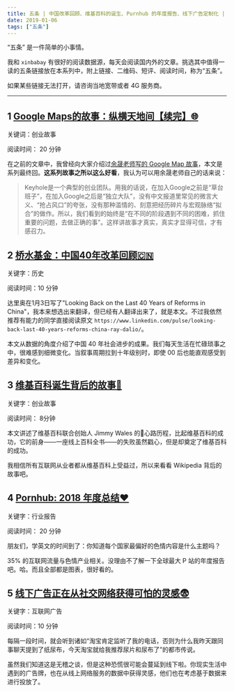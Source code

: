 ```yaml
---
title: 五条 | 中国改革回顾、维基百科的诞生、Purnhub 的年度报告、线下广告定制化 | 2019.01.06 期
date: 2019-01-06
tags: ["五条"]
---
```


“五条” 是一件简单的小事情。

我和 `xinbabay` 有很好的阅读数据源，每天会阅读国内外的文章。挑选其中值得一读的五条链接放在本系列中，附上链接、二维码、短评、阅读时间，称为“五条”。

如果某些链接无法打开，请咨询当地宽带或者 4G 服务商。

---

## 1 [Google Maps的故事：纵横天地间【续完】🌐](https://mp.weixin.qq.com/s/M5iXwDh8Bp4LHJIJEYjJXQ)


关键词：创业故事

阅读时间： 20 分钟

在之前的文章中，我曾经向大家介绍过[余晟老师写的 Google Map 故事](https://mp.weixin.qq.com/s/5eFky2P1-2pkjP8wZd6bPA)，本文是系列最终回。**这系列故事之所以这么好看**，我认为可以用余晟老师自己的话来说：

> Keyhole是一个典型的创业团队。用我的话说，在加入Google之前是“草台班子”，在加入Google之后是“独立大队”，没有中文报道里常见的微言大义、“抢占风口”的夸张，没有那种滥情的、刻意把经历碎片与宏观脉络“拟合”的做作。所以，我们看到的始终是“在不同的阶段遇到不同的困难，抓住重要的问题，去做正确的事”。这样讲故事才真实，真实才显得可信，才有感召力。

## 2 [桥水基金：中国40年改革回顾🇨🇳](https://mp.weixin.qq.com/s/LrFlogmrVvV8syiuSS-8MA)

关键字：历史

阅读时间：10 分钟

达里奥在1月3日写了"Looking Back on the Last 40 Years of Reforms in China"，我本来想选出来翻译，但已经有人翻译出来了，就是本文。不过我依然推荐有能力的同学直接阅读原文 `https://www.linkedin.com/pulse/looking-back-last-40-years-reforms-china-ray-dalio/`。

本文从数据的角度介绍了中国 40 年社会进步的成果。我们每天生活在忙碌琐事之中，很难感到细微变化。当叙事周期拉到十年级别时，即使 00 后也能直观感受到差异和变化。

## 3 [维基百科诞生背后的故事📖](https://hackernoon.com/jimmy-wales-of-wikipedia-2335c43f1204)

关键字：创业故事

阅读时间： 8分钟

本文讲述了维基百科联合创始人 Jimmy Wales 的心路历程，比起维基百科的成功，它的前身——一座线上百科全书——的失败虽然戳心，但是却奠定了维基百科的成功。

我相信所有互联网从业者都从维基百科上受益过，所以来看看 Wikipedia 背后的故事吧。

## 4 [Pornhub: 2018 年度总结❤️](https://www.pornhub.com/insights/2018-year-in-review)

关键字：行业报告

阅读时间： 20 分钟

朋友们，学英文的时间到了：你知道每个国家最偏好的色情内容是什么主题吗？


35% 的互联网流量与色情产业相关。没理由不了解一下全球最大 P 站的年度报告吧。哈。而且全部都是图表，很好看的。


## 5 [线下广告正在从社交网络获得可怕的灵感😨](https://medium.com/s/thenewnew/irl-ads-are-taking-scary-inspiration-from-social-media-7088e8241beb)

关键字：互联网广告

阅读时间：10 分钟

每隔一段时间，就会听到诸如“淘宝肯定监听了我的电话，否则为什么我昨天跟同事聊天提到了纸尿布，今天淘宝就给我推荐尿片和尿布了”的都市传说。

虽然我们知道这是无稽之谈，但是这种恐慌很可能会蔓延到线下啦。你现实生活中遇到的广告牌，也在从线上网络服务的数据中获得灵感，他们也在考虑基于数据来进行投放了。

